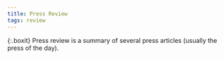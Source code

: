 ```yaml
---
title: Press Review
tags: review
---
```


{:.boxit}
Press review is a summary of several press articles (usually the press of the day).
